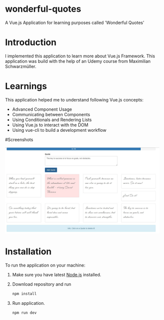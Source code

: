 # wonderful-quotes

A Vue.js Application for learning purposes called 'Wonderful Quotes'

# Introduction

I implemented this application to learn more about Vue.js Framework. This application was build with the help of an Udemy course from Maximilian Schwarzmüller.

# Learnings

This application helped me to understand following Vue.js concepts:
- Advanced Component Usage
- Communicating between Components
- Using Conditionals and Rendering Lists
- Using Vue.js to interact with the DOM
- Using vue-cli to build a development workflow

#Screenshots

<img src="/src/assets/screenshot.jpg?raw=true" alt="Wonderful Quotes Application">

# Installation

To run the application on your machine:

1. Make sure you have latest [Node.js](https://nodejs.org/en/) installed.

2. Download repository and run

    ```bash
    npm install
    ```

3. Run application.

    ```bash
    npm run dev 
    ```